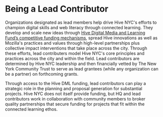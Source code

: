 # Being a Lead Contributor

Organizations designated as lead members help drive Hive NYC's efforts to champion digital skills and web literacy through connected learning. They develop and scale new ideas through [Hive Digital Media and Learning Fund’s competitive funding mechanisms](http://hivenyc.org/about-hive-nyc/hive-fund/), spread Hive innovations as well as Mozilla's practices and values through high-level partnerships plus collective impact interventions that take place across the city. Through these efforts, lead contributers model Hive NYC's core principles and practices across the city and within the field. Lead contributors are determined by Hive NYC leadership and then financially vetted by The New York Community Trust to serve as lead grantees (while any organization can be a partner) on forthcoming grants.

Through access to the Hive DML funding, lead contributors can play a strategic role in the planning and proposal generation for substantial projects. Hive NYC does not itself provide funding, but HQ and lead contributors work in collaboration with community members to broker quality partnerships that secure funding for projects that fit within the connected learning ethos.
